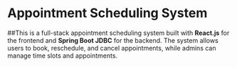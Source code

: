 # Appointment Scheduling System

##This is a full-stack appointment scheduling system built with **React.js** for the frontend and **Spring Boot JDBC** for the backend. The system allows users to book, reschedule, and cancel appointments, while admins can manage time slots and appointments.

